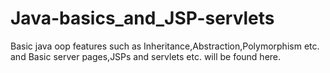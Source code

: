 # Java-basics_and_JSP-servlets
Basic java oop features such as Inheritance,Abstraction,Polymorphism etc.
and
Basic server pages,JSPs and servlets etc.
will be found here.

